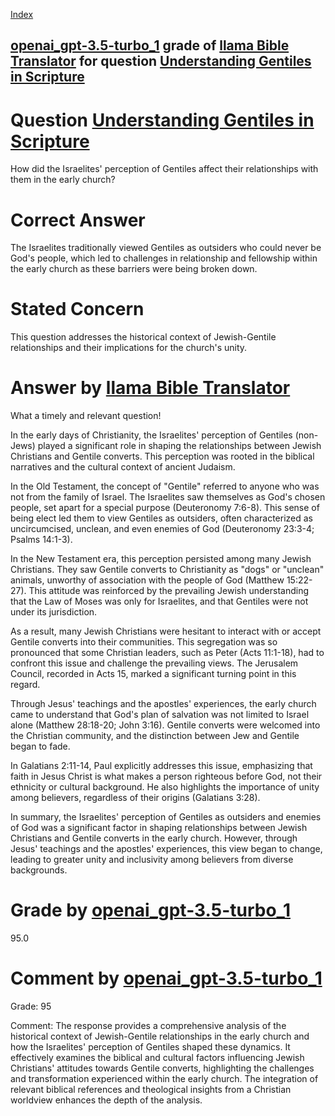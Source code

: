 
[Index](../../../../index.md)
## [openai_gpt-3.5-turbo_1](../../../grading_models/openai_gpt-3.5-turbo_1.md) grade of [llama Bible Translator](../../../answering_models/llama_Bible_Translator.md) for question [Understanding Gentiles in Scripture](../../../questions/Understanding_Gentiles_in_Scripture.md)

# Question [Understanding Gentiles in Scripture](../../../questions/Understanding_Gentiles_in_Scripture.md)
How did the Israelites' perception of Gentiles affect their relationships with them in the early church?

# Correct Answer
The Israelites traditionally viewed Gentiles as outsiders who could never be God's people, which led to challenges in relationship and fellowship within the early church as these barriers were being broken down.

# Stated Concern
This question addresses the historical context of Jewish-Gentile relationships and their implications for the church's unity.

# Answer by [llama Bible Translator](../../../answering_models/llama_Bible_Translator.md)
What a timely and relevant question!

In the early days of Christianity, the Israelites' perception of Gentiles (non-Jews) played a significant role in shaping the relationships between Jewish Christians and Gentile converts. This perception was rooted in the biblical narratives and the cultural context of ancient Judaism.

In the Old Testament, the concept of "Gentile" referred to anyone who was not from the family of Israel. The Israelites saw themselves as God's chosen people, set apart for a special purpose (Deuteronomy 7:6-8). This sense of being elect led them to view Gentiles as outsiders, often characterized as uncircumcised, unclean, and even enemies of God (Deuteronomy 23:3-4; Psalms 14:1-3).

In the New Testament era, this perception persisted among many Jewish Christians. They saw Gentile converts to Christianity as "dogs" or "unclean" animals, unworthy of association with the people of God (Matthew 15:22-27). This attitude was reinforced by the prevailing Jewish understanding that the Law of Moses was only for Israelites, and that Gentiles were not under its jurisdiction.

As a result, many Jewish Christians were hesitant to interact with or accept Gentile converts into their communities. This segregation was so pronounced that some Christian leaders, such as Peter (Acts 11:1-18), had to confront this issue and challenge the prevailing views. The Jerusalem Council, recorded in Acts 15, marked a significant turning point in this regard.

Through Jesus' teachings and the apostles' experiences, the early church came to understand that God's plan of salvation was not limited to Israel alone (Matthew 28:18-20; John 3:16). Gentile converts were welcomed into the Christian community, and the distinction between Jew and Gentile began to fade.

In Galatians 2:11-14, Paul explicitly addresses this issue, emphasizing that faith in Jesus Christ is what makes a person righteous before God, not their ethnicity or cultural background. He also highlights the importance of unity among believers, regardless of their origins (Galatians 3:28).

In summary, the Israelites' perception of Gentiles as outsiders and enemies of God was a significant factor in shaping relationships between Jewish Christians and Gentile converts in the early church. However, through Jesus' teachings and the apostles' experiences, this view began to change, leading to greater unity and inclusivity among believers from diverse backgrounds.

# Grade by [openai_gpt-3.5-turbo_1](../../../grading_models/openai_gpt-3.5-turbo_1.md)
95.0

# Comment by [openai_gpt-3.5-turbo_1](../../../grading_models/openai_gpt-3.5-turbo_1.md)
Grade: 95

Comment: The response provides a comprehensive analysis of the historical context of Jewish-Gentile relationships in the early church and how the Israelites' perception of Gentiles shaped these dynamics. It effectively examines the biblical and cultural factors influencing Jewish Christians' attitudes towards Gentile converts, highlighting the challenges and transformation experienced within the early church. The integration of relevant biblical references and theological insights from a Christian worldview enhances the depth of the analysis.
